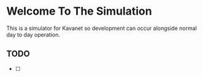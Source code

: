 # Welcome To The Simulation

This is a simulator for Kavanet so development can occur alongside normal day to day operation.

## TODO
- [ ] 